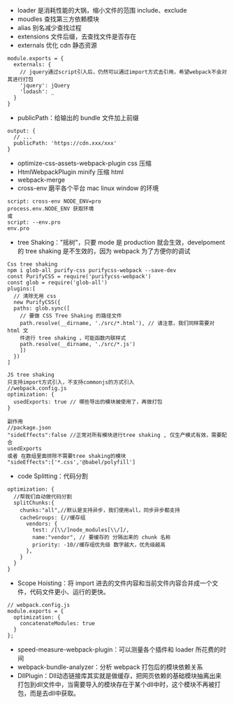 - loader 是消耗性能的大锅，缩小文件的范围 include、exclude
- moudles 查找第三方依赖模块
- alias 别名减少查找过程
- extensions 文件后缀，去查找文件是否存在
- externals 优化 cdn 静态资源

```
module.exports = {
  externals: {
    // jquery通过script引入后，仍然可以通过import方式去引用，希望webpack不会对其进行打包
    'jquery': jQuery
    'lodash': _
  }
}
```

- publicPath：给输出的 bundle 文件加上前缀

```
output: {
  // ...
  publicPath: 'https://cdn.xxx/xxx'
}
```

- optimize-css-assets-webpack-plugin css 压缩
- HtmlWebpackPlugin minify 压缩 html
- webpack-merge
- cross-env 磨平各个平台 mac linux window 的环境

```
script: cross-env NODE_ENV=pro
process.env.NODE_ENV 获取环境
或
script: --env.pro
env.pro
```

- tree Shaking："摇树"，只要 mode 是 production 就会⽣效，develpoment 的 tree shaking 是不⽣效的，因为 webpack 为了⽅便你的调试

```
Css tree shaking
npm i glob-all purify-css purifycss-webpack --save-dev
const PurifyCSS = require('purifycss-webpack')
const glob = require('glob-all')
plugins:[
  // 清除⽆⽤ css
  new PurifyCSS({
  paths: glob.sync([
    // 要做 CSS Tree Shaking 的路径⽂件
    path.resolve(__dirname, './src/*.html'), // 请注意，我们同样需要对 html ⽂
    件进⾏ tree shaking ，可能函数内联样式
    path.resolve(__dirname, './src/*.js')
    ])
  })
]

JS tree shaking
只⽀持import⽅式引⼊，不⽀持commonjs的⽅式引⼊
//webpack.config.js
optimization: {
  usedExports: true // 哪些导出的模块被使⽤了，再做打包
}
```

```
副作⽤
//package.json
"sideEffects":false //正常对所有模块进⾏tree shaking , 仅⽣产模式有效，需要配合
usedExports
或者 在数组⾥⾯排除不需要tree shaking的模块
"sideEffects":['*.css','@babel/polyfill']
```

- code Splitting：代码分割

```
optimization: {
  //帮我们⾃动做代码分割
  splitChunks:{
    chunks:"all",//默认是⽀持异步，我们使⽤all，同步异步都支持
    cacheGroups: {//缓存组
      vendors: {
        test: /[\\/]node_modules[\\/]/,
        name:"vendor", // 要缓存的 分隔出来的 chunk 名称
        priority: -10//缓存组优先级 数字越⼤，优先级越⾼
      },
    }
  }
}
```

- Scope Hoisting：将 import 进去的文件内容和当前文件内容合并成一个文件，代码⽂件更⼩、运⾏的更快。

```
// webpack.config.js
module.exports = {
  optimization: {
    concatenateModules: true
  }
};
```

- speed-measure-webpack-plugin：可以测量各个插件和 loader 所花费的时间
- webpack-bundle-analyzer：分析 webpack 打包后的模块依赖关系
- DllPlugin：Dll动态链接库其实就是做缓存，把⽹⻚依赖的基础模块抽离出来打包到dll⽂件中，当需要导⼊的模块存在于某个dll中时，这个模块不再被打包，⽽是去dll中获取。
